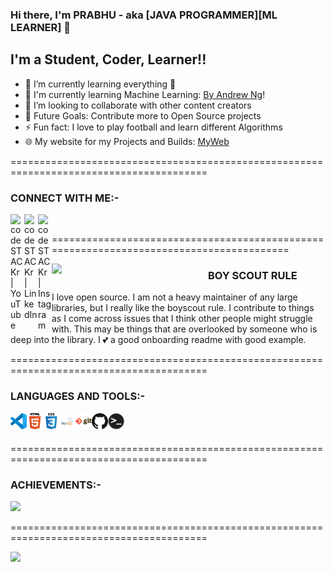 ### Hi there, I'm PRABHU - aka [JAVA PROGRAMMER][ML LEARNER] 👋

## I'm a Student, Coder, Learner!!

- 🌱 I’m currently learning everything 🤣
- 🔭 I'm currently learning Machine Learning: [By Andrew Ng][Access_Playlist]!
- 👯 I’m looking to collaborate with other content creators
- 🥅 Future Goals: Contribute more to Open Source projects
- ⚡ Fun fact: I love to play football and learn different Algorithms
- 🌐 My website for my Projects and Builds: [MyWeb]

========================================================================================

### CONNECT WITH ME:-

[<img align="left" alt="codeSTACKr | YouTube" width="22px" src="https://cdn.jsdelivr.net/npm/simple-icons@v3/icons/youtube.svg" />][youtube]
[<img align="left" alt="codeSTACKr | LinkedIn" width="22px" src="https://cdn.jsdelivr.net/npm/simple-icons@v3/icons/linkedin.svg" />][linkedin]
[<img align="left" alt="codeSTACKr | Instagram" width="22px" src="https://cdn.jsdelivr.net/npm/simple-icons@v3/icons/instagram.svg" />][instagram]

<br />

========================================================================================
<p>
  <img width="250" align='left' src="https://github.com/WaylonWalker/WaylonWalker/blob/main/icon/hacktoberfest.png?raw=true">
</p>
 
### BOY SCOUT RULE

I love open source.  I am not a heavy maintainer of any large libraries, but I really like the boyscout rule.  I contribute to things as I come across issues that I think other people might struggle with.  This may be things that are overlooked by someone who is deep into the library.  I 💕 a good onboarding readme with good example.

========================================================================================

### LANGUAGES AND TOOLS:-

<img align="left" alt="Visual Studio Code" width="26px" src="https://raw.githubusercontent.com/github/explore/80688e429a7d4ef2fca1e82350fe8e3517d3494d/topics/visual-studio-code/visual-studio-code.png" />
<img align="left" alt="HTML5" width="26px" src="https://raw.githubusercontent.com/github/explore/80688e429a7d4ef2fca1e82350fe8e3517d3494d/topics/html/html.png" />
<img align="left" alt="CSS3" width="26px" src="https://raw.githubusercontent.com/github/explore/80688e429a7d4ef2fca1e82350fe8e3517d3494d/topics/css/css.png" />
<img align="left" alt="MySQL" width="26px" src="https://raw.githubusercontent.com/github/explore/80688e429a7d4ef2fca1e82350fe8e3517d3494d/topics/mysql/mysql.png" />
<img align="left" alt="Git" width="26px" src="https://raw.githubusercontent.com/github/explore/80688e429a7d4ef2fca1e82350fe8e3517d3494d/topics/git/git.png" />
<img align="left" alt="GitHub" width="26px" src="https://raw.githubusercontent.com/github/explore/78df643247d429f6cc873026c0622819ad797942/topics/github/github.png" />
<img align="left" alt="Terminal" width="26px" src="https://raw.githubusercontent.com/github/explore/80688e429a7d4ef2fca1e82350fe8e3517d3494d/topics/terminal/terminal.png" />

<br />
<br />

[Access_Playlist]: https://www.youtube.com/playlist?list=PLLssT5z_DsK-h9vYZkQkYNWcItqhlRJLN
[youtube]: https://www.youtube.com/channel/UCTO_I6FlIhfU7aN2uZRcfXg/
[instagram]: https://www.instagram.com/i_am_freak_treat/
[linkedin]: https://www.linkedin.com/in/prabhu-prasad-73b870189/
[MyWeb]: https://lituplayer.wixsite.com/website-1/

========================================================================================

### ACHIEVEMENTS:-

<image src = "https://camo.githubusercontent.com/943395c670908eb6067428c50910566c6090d18501e06b796fa459c95ca8cfc8/68747470733a2f2f6769746875622d70726f66696c652d74726f7068792e76657263656c2e6170702f3f757365726e616d653d73616d62697472616a267468656d653d64726163756c61">
  
========================================================================================

<image src = "https://github-readme-stats.vercel.app/api?username=PRABHU-OFFICIAL&&show_icons=true&title_color=ffffff&icon_color=bb2acf&text_color=daf7dc&bg_color=151515">
